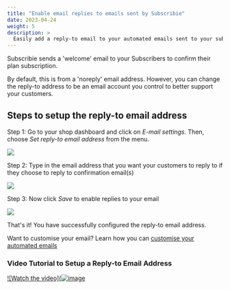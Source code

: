 ```yaml
---
title: "Enable email replies to emails sent by Subscribie"
date: 2023-04-24
weight: 5
description: >
  Easily add a reply-to email to your automated emails sent to your subscribers by Subscribie.
---
```


Subscribie sends a 'welcome' email to your Subscribers to confirm their
plan subscription.

By default, this is from a 'noreply' email address. However, you can change the reply-to address to be an email account you control to better support your customers.

## Steps to setup the reply-to email address

Step 1: Go to your shop dashboard and click on *E-mail settings.* Then, choose *Set reply-to email address* from the menu.

![](https://subscribie.co.uk/blog/content/images/size/w1000/2023/04/image-30.png)

Step 2: Type in the email address that you want your customers to reply to if they choose to reply to confirmation email(s)

![](https://subscribie.co.uk/blog/content/images/2023/04/image-33.png)

Step 3: Now click *Save* to enable replies to your email

![](https://subscribie.co.uk/blog/content/images/2023/04/image-32.png)

That's it! You have successfully configured the reply-to email address.

Want to customise your email? Learn how you can [customise your automated emails](https://docs.subscribie.co.uk/docs/tasks/send-customised-emails-to-subscibers)

### Video Tutorial to Setup a Reply-to Email Address

[![Watch the video](![image](https://github.com/Subscribie/subscribie/assets/30567984/ae9018c9-9665-4a38-9a5b-0726f8b58846)](https://youtu.be/o8x3WH4VZCY)
